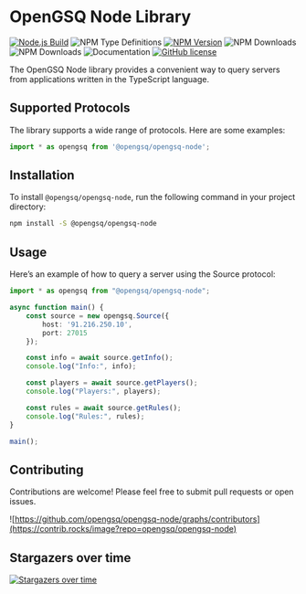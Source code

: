 # OpenGSQ Node Library

[![Node.js Build](https://github.com/opengsq/opengsq-node/actions/workflows/node-build.yml/badge.svg)](https://github.com/opengsq/opengsq-node/actions/workflows/node-build.yml)
![NPM Type Definitions](https://img.shields.io/npm/types/%40opengsq%2Fopengsq-node)
[![NPM Version](https://img.shields.io/npm/v/%40opengsq%2Fopengsq-node)](https://www.npmjs.com/package/@opengsq/opengsq-node)
![NPM Downloads](https://img.shields.io/npm/dw/%40opengsq%2Fopengsq-node)
![NPM Downloads](https://img.shields.io/npm/d18m/%40opengsq%2Fopengsq-node)
![Documentation](https://img.shields.io/badge/docs-typedoc-blue)
[![GitHub license](https://img.shields.io/github/license/opengsq/opengsq-node)](https://github.com/opengsq/opengsq-node/blob/main/LICENSE)

The OpenGSQ Node library provides a convenient way to query servers from applications written in the TypeScript language.

## Supported Protocols

The library supports a wide range of protocols. Here are some examples:

```ts
import * as opengsq from '@opengsq/opengsq-node';
```

## Installation

To install `@opengsq/opengsq-node`, run the following command in your project directory:

```sh
npm install -S @opengsq/opengsq-node
```

## Usage

Here’s an example of how to query a server using the Source protocol:

```ts
import * as opengsq from "@opengsq/opengsq-node";

async function main() {
    const source = new opengsq.Source({
        host: '91.216.250.10',
        port: 27015
    });

    const info = await source.getInfo();
    console.log("Info:", info);

    const players = await source.getPlayers();
    console.log("Players:", players);

    const rules = await source.getRules();
    console.log("Rules:", rules);
}

main();
```

## Contributing
Contributions are welcome! Please feel free to submit pull requests or open issues.

![https://github.com/opengsq/opengsq-node/graphs/contributors](https://contrib.rocks/image?repo=opengsq/opengsq-node)

## Stargazers over time

[![Stargazers over time](https://starchart.cc/opengsq/opengsq-node.svg?variant=adaptive)](https://starchart.cc/opengsq/opengsq-node)
